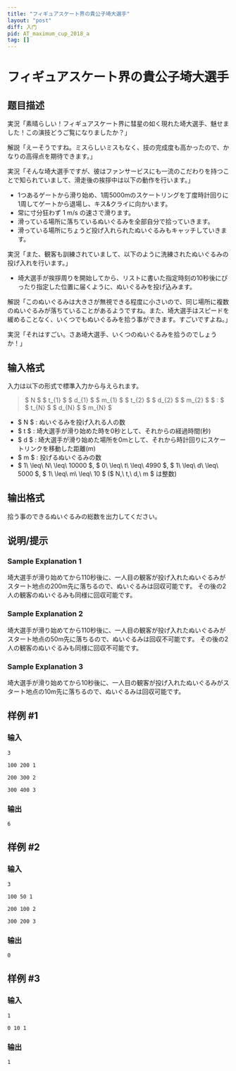 ```yaml
---
title: "フィギュアスケート界の貴公子埼大選手"
layout: "post"
diff: 入门
pid: AT_maximum_cup_2018_a
tag: []
---
```


# フィギュアスケート界の貴公子埼大選手

## 题目描述

[problemUrl]: https://atcoder.jp/contests/maximum-cup-2018/tasks/maximum_cup_2018_a

実況「素晴らしい！フィギュアスケート界に彗星の如く現れた埼大選手、魅せました！この演技どうご覧になりましたか？」

解説「えーそうですね。ミスらしいミスもなく、技の完成度も高かったので、かなりの高得点を期待できます。」

実況「そんな埼大選手ですが、彼はファンサービスにも一流のこだわりを持つことで知られていまして、滑走後の挨拶中は以下の動作を行います。」

- 1つあるゲートから滑り始め、1周5000mのスケートリングを丁度時計回りに1周してゲートから退場し、キス&amp;クライに向かいます。
- 常に寸分狂わず 1 m/s の速さで滑ります。
- 滑っている場所に落ちているぬいぐるみを全部自分で拾っていきます。
- 滑っている場所にちょうど投げ入れられたぬいぐるみもキャッチしていきます。

実況「また、観客も訓練されていまして、以下のように洗練されたぬいぐるみの投げ入れを行います。」

- 埼大選手が挨拶周りを開始してから、リストに書いた指定時刻の10秒後にぴったり指定した位置に届くように、ぬいぐるみを投げ込みます。

解説「このぬいぐるみは大きさが無視できる程度に小さいので、同じ場所に複数のぬいぐるみが落ちていることがあるようですね。また、埼大選手はスピードを緩めることなく、いくつでもぬいぐるみを拾う事ができます。すごいですよね。」

実況「それはすごい。さあ埼大選手、いくつのぬいぐるみを拾うのでしょうか！」

## 输入格式

入力は以下の形式で標準入力から与えられます。

> $ N $ $ t_{1} $ $ d_{1} $ $ m_{1} $ $ t_{2} $ $ d_{2} $ $ m_{2} $ $ : $ $ t_{N} $ $ d_{N} $ $ m_{N} $

- $ N $ : ぬいぐるみを投げ入れる人の数
- $ t $ : 埼大選手が滑り始めた時を0秒として、それからの経過時間(秒)
- $ d $ : 埼大選手が滑り始めた場所を0mとして、それから時計回りにスケートリンクを移動した距離(m)
- $ m $ : 投げるぬいぐるみの数
- $ 1\ \leq\ N\ \leq\ 10000 $, $ 0\ \leq\ t\ \leq\ 4990 $, $ 1\ \leq\ d\ \leq\ 5000 $, $ 1\ \leq\ m\ \leq\ 10 $ ($ N,\ t,\ d,\ m $ は整数)

## 输出格式

拾う事のできるぬいぐるみの総数を出力してください。

## 说明/提示

### Sample Explanation 1

埼大選手が滑り始めてから110秒後に、一人目の観客が投げ入れたぬいぐるみがスタート地点の200m先に落ちるので、ぬいぐるみは回収可能です。 その後の2人の観客のぬいぐるみも同様に回収可能です。

### Sample Explanation 2

埼大選手が滑り始めてから110秒後に、一人目の観客が投げ入れたぬいぐるみがスタート地点の50m先に落ちるので、ぬいぐるみは回収不可能です。 その後の2人の観客のぬいぐるみも同様に回収不可能です。

### Sample Explanation 3

埼大選手が滑り始めてから10秒後に、一人目の観客が投げ入れたぬいぐるみがスタート地点の10m先に落ちるので、ぬいぐるみは回収可能です。

## 样例 #1

### 输入

```
3
100 200 1
200 300 2
300 400 3
```

### 输出

```
6
```

## 样例 #2

### 输入

```
3
100 50 1
200 100 2
300 200 3
```

### 输出

```
0
```

## 样例 #3

### 输入

```
1
0 10 1
```

### 输出

```
1
```

